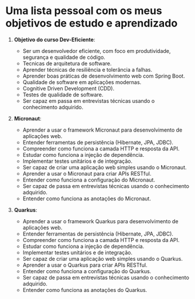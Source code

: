 # Uma lista pessoal com os meus objetivos de estudo e aprendizado

1. **Objetivo do curso Dev-Eficiente**:
   - Ser um desenvolvedor eficiente, com foco em produtividade, segurança e qualidade de código.
   - Tecnicas de arquitetura de software.
   - Aprender técnicas de resiliência e tolerância a falhas.
   - Aprender boas práticas de desenvolvimento web com Spring Boot.
   - Qualidade de software em aplicações modernas.
   - Cognitive Driven Development (CDD).
   - Testes de qualidade de software.
   - Ser capaz em passa em entrevistas técnicas usando o conhecimento adquirido.


2. **Micronaut**:
   - Aprender a usar o framework Micronaut para desenvolvimento de aplicações web.
   - Entender ferramentas de persistência (Hibernate, JPA, JDBC).
   - Compreender como funciona a camada HTTP e resposta da API.
   - Estudar como funciona a injeção de dependência.
   - Implementar testes unitários e de integração.
   - Ser capaz de criar uma aplicação web simples usando o Micronaut.
   - Aprender a usar o Micronaut para criar APIs RESTful.
   - Entender como funciona a configuração do Micronaut.
   - Ser capaz de passa em entrevistas técnicas usando o conhecimento adquirido.
   - Entender como funciona as anotações do Micronaut.

3. **Quarkus**:
   - Aprender a usar o framework Quarkus para desenvolvimento de aplicações web.
   - Entender ferramentas de persistência (Hibernate, JPA, JDBC).
   - Compreender como funciona a camada HTTP e resposta da API.
   - Estudar como funciona a injeção de dependência.
   - Implementar testes unitários e de integração.
   - Ser capaz de criar uma aplicação web simples usando o Quarkus.
   - Aprender a usar o Quarkus para criar APIs RESTful.
   - Entender como funciona a configuração do Quarkus.
   - Ser capaz de passa em entrevistas técnicas usando o conhecimento adquirido.
   - Entender como funciona as anotações do Quarkus.
